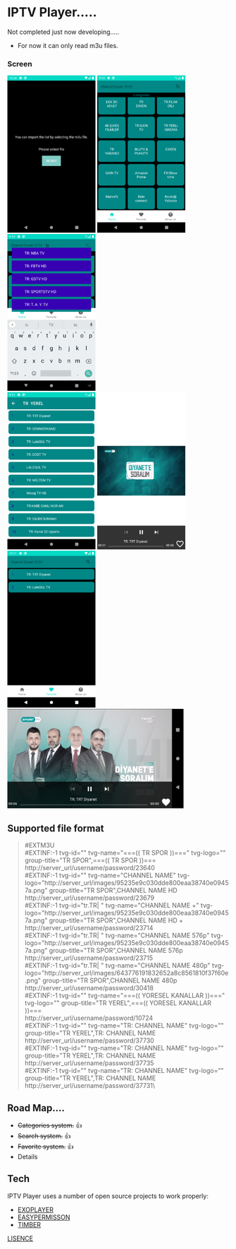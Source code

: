 # IPTV Player.....

Not completed just now developing.....
* For now it can only read m3u files.

### Screen
<img src="https://github.com/broscr/IPTV-Player/blob/master/Screenshot_1634034243.png" alt="main" width="200"/>         <img src="https://github.com/broscr/IPTV-Player/blob/master/Screenshot_1634029804.png" alt="main" width="200"/>       <img src="https://github.com/broscr/IPTV-Player/blob/master/Screenshot_1634029819.png" alt="search" width="200"/>     
<img src="https://github.com/broscr/IPTV-Player/blob/master/Screenshot_1634029884.png" alt="channels" width="200"/>     <img src="https://github.com/broscr/IPTV-Player/blob/master/Screenshot_1634031038.png" alt="playerh" width="200"/>
<img src="https://github.com/broscr/IPTV-Player/blob/master/Screenshot_1634033511.png" alt="favorite" width="200"/>     <img src="https://github.com/broscr/IPTV-Player/blob/master/Screenshot_1634031049.png" alt="playerv" width="400"/>

## Supported file format

>#EXTM3U\
>#EXTINF:-1 tvg-id="" tvg-name="===((  TR SPOR  ))===" tvg-logo="" group-title="TR SPOR",===((  TR SPOR  ))===\
>http://server_url/username/password/23640\
>#EXTINF:-1 tvg-id="" tvg-name="CHANNEL NAME" tvg-logo="http://server_url/images/95235e9c030dde800eaa38740e09457a.png" group-title="TR SPOR",CHANNEL NAME  HD\
>http://server_url/username/password/23679\
>#EXTINF:-1 tvg-id="tr.TR| " tvg-name="CHANNEL NAME +" tvg-logo="http://server_url/images/95235e9c030dde800eaa38740e09457a.png" group-title="TR SPOR",CHANNEL NAME HD +\
>http://server_url/username/password/23714\
>#EXTINF:-1 tvg-id="tr.TR| " tvg-name="CHANNEL NAME 576p" tvg-logo="http://server_url/images/95235e9c030dde800eaa38740e09457a.png" group-title="TR SPOR",CHANNEL NAME 576p\
>http://server_url/username/password/23715\
>#EXTINF:-1 tvg-id="tr.TR| " tvg-name="CHANNEL NAME 480p" tvg-logo="http://server_url/images/643776191832652a8c8561810f37f60e.png" group-title="TR SPOR",CHANNEL NAME 480p\
>http://server_url/username/password/30418\
>#EXTINF:-1 tvg-id="" tvg-name="===(( YORESEL KANALLAR ))===" tvg-logo="" group-title="TR  YEREL",===(( YORESEL KANALLAR ))===\
>http://server_url/username/password/10724\
>#EXTINF:-1 tvg-id="" tvg-name="TR: CHANNEL NAME" tvg-logo="" group-title="TR  YEREL",TR: CHANNEL NAME\
>http://server_url/username/password/37730\
>#EXTINF:-1 tvg-id="" tvg-name="TR: CHANNEL NAME" tvg-logo="" group-title="TR  YEREL",TR: CHANNEL NAME\
>http://server_url/username/password/37735\
>#EXTINF:-1 tvg-id="" tvg-name="TR: CHANNEL NAME" tvg-logo="" group-title="TR  YEREL",TR: CHANNEL NAME\
>http://server_url/username/password/37731\

## Road Map....
* ~~Categories system.~~ :thumbsup:
* ~~Search system.~~ :thumbsup:
* ~~Favorite system.~~ :thumbsup:
* Details

## Tech
IPTV Player uses a number of open source projects to work properly:
* [EXOPLAYER](https://github.com/google/ExoPlayer)
* [EASYPERMISSON](https://github.com/googlesamples/easypermissions)
* [TIMBER](https://github.com/JakeWharton/timber)


[LISENCE](https://github.com/broscr/IPTV-Player/blob/master/LICENSE)
